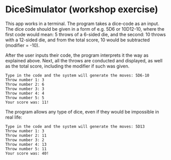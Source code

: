 # DiceSimulator (workshop exercise)

This app works in a terminal. The program takes a dice-code as an input. The dice code should be given in a form of e.g.
5D6 or 10D12-10, where the first code would mean: 5 throws of a 6-sided die, and the second: 10 throws with a 12-sided
die, and from the total score, 10 would be subtracted (modifier = -10).

After the user inputs their code, the program interprets it the way as explained above. Next, all the throws are
conducted and displayed, as well as the total score, including the modifier if such was given.

```
Type in the code and the system will generate the moves: 5D6-10
Throw number 1: 3
Throw number 2: 6
Throw number 3: 3
Throw number 4: 4
Throw number 5: 5
Your score was: 11!
```
The program allows any type of dice, even if they would be impossible in real life:
```
Type in the code and the system will generate the moves: 5D13
Throw number 1: 3
Throw number 2: 11
Throw number 3: 2
Throw number 4: 13
Throw number 5: 11
Your score was: 40!
```
